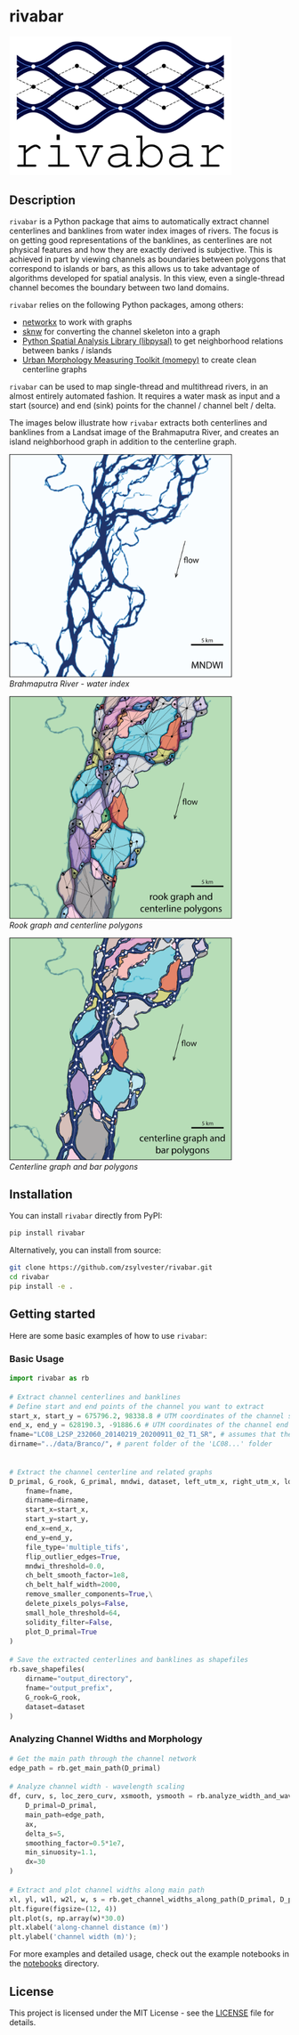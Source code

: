 # rivabar

<img src="https://github.com/zsylvester/rivabar/blob/main/images/rivabar_logo.png" width="400">

## Description

`rivabar` is a Python package that aims to automatically extract channel centerlines and banklines from water index images of rivers. 
The focus is on getting good representations of the banklines, as centerlines are not physical features and how they are exactly derived 
is subjective. This is achieved in part by viewing channels as boundaries between polygons that correspond to islands or bars, as this 
allows us to take advantage of algorithms developed for spatial analysis. In this view, even a single-thread channel becomes the boundary 
between two land domains.

`rivabar` relies on the following Python packages, among others:
* [networkx](https://networkx.org/) to work with graphs
* [sknw](https://github.com/Image-Py/sknw) for converting the channel skeleton into a graph
* [Python Spatial Analysis Library (libpysal)](https://pysal.org/libpysal/) to get neighborhood relations between banks / islands
* [Urban Morphology Measuring Toolkit (momepy)](http://docs.momepy.org/en/stable/) to create clean centerline graphs

`rivabar` can be used to map single-thread and multithread rivers, in an almost entirely automated fashion. It requires a water mask as input 
and a start (source) and end (sink) points for the channel / channel belt / delta.

The images below illustrate how `rivabar` extracts both centerlines and banklines from a Landsat image of the Brahmaputra River, and creates 
an island neighborhood graph in addition to the centerline graph.

<p align="left">
  <img src="https://github.com/zsylvester/rivabar/blob/main/images/brahmaputra_1.png" width="400">
  <br>
  <em>Brahmaputra River - water index</em>
</p>

<p align="left">
  <img src="https://github.com/zsylvester/rivabar/blob/main/images/brahmaputra_2.png" width="400">
  <br>
  <em>Rook graph and centerline polygons</em>
</p>

<p align="left">
  <img src="https://github.com/zsylvester/rivabar/blob/main/images/brahmaputra_3.png" width="400">
  <br>
  <em>Centerline graph and bar polygons</em>
</p>

## Installation

You can install `rivabar` directly from PyPI:

```bash
pip install rivabar
```

Alternatively, you can install from source:

```bash
git clone https://github.com/zsylvester/rivabar.git
cd rivabar
pip install -e .
```

## Getting started

Here are some basic examples of how to use `rivabar`:

### Basic Usage

```python
import rivabar as rb

# Extract channel centerlines and banklines
# Define start and end points of the channel you want to extract
start_x, start_y = 675796.2, 98338.8 # UTM coordinates of the channel start
end_x, end_y = 628190.3, -91886.6 # UTM coordinates of the channel end
fname="LC08_L2SP_232060_20140219_20200911_02_T1_SR", # assumes that the Landsat bands are located in a folder with this name
dirname="../data/Branco/", # parent folder of the 'LC08...' folder


# Extract the channel centerline and related graphs
D_primal, G_rook, G_primal, mndwi, dataset, left_utm_x, right_utm_x, lower_utm_y, upper_utm_y, xs, ys = rb.extract_centerline(
    fname=fname,
    dirname=dirname,
    start_x=start_x,
    start_y=start_y,
    end_x=end_x,
    end_y=end_y,
    file_type='multiple_tifs',
    flip_outlier_edges=True,
    mndwi_threshold=0.0,
    ch_belt_smooth_factor=1e8,
    ch_belt_half_width=2000,
    remove_smaller_components=True,\
    delete_pixels_polys=False,
    small_hole_threshold=64,
    solidity_filter=False,
    plot_D_primal=True
)

# Save the extracted centerlines and banklines as shapefiles
rb.save_shapefiles(
    dirname="output_directory",
    fname="output_prefix",
    G_rook=G_rook,
    dataset=dataset
)
```

### Analyzing Channel Widths and Morphology

```python
# Get the main path through the channel network
edge_path = rb.get_main_path(D_primal)

# Analyze channel width - wavelength scaling
df, curv, s, loc_zero_curv, xsmooth, ysmooth = rb.analyze_width_and_wavelength(
    D_primal=D_primal,
    main_path=edge_path,
    ax,
    delta_s=5,
    smoothing_factor=0.5*1e7,
    min_sinuosity=1.1,
    dx=30
)

# Extract and plot channel widths along main path
xl, yl, w1l, w2l, w, s = rb.get_channel_widths_along_path(D_primal, D_primal.graph['main_path'])
plt.figure(figsize=(12, 4))
plt.plot(s, np.array(w)*30.0)
plt.xlabel('along-channel distance (m)')
plt.ylabel('channel width (m)');
```

For more examples and detailed usage, check out the example notebooks in the [notebooks](https://github.com/zsylvester/rivabar/tree/main/notebooks) directory.

## License

This project is licensed under the MIT License - see the [LICENSE](LICENSE) file for details.